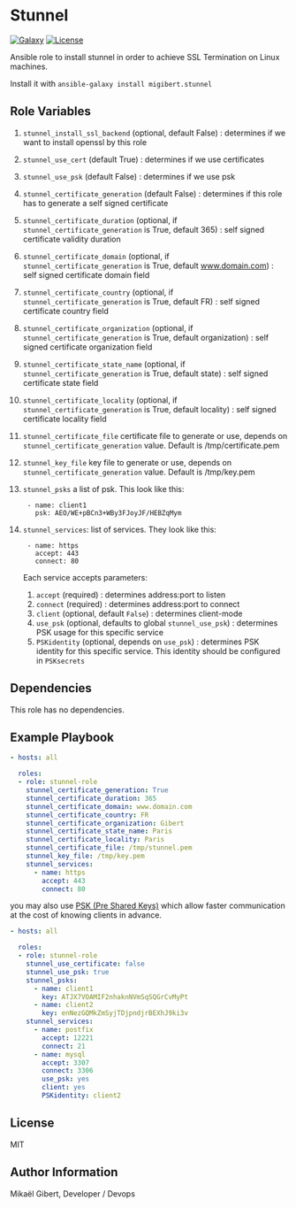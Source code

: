 Stunnel
=========
[![Galaxy](http://img.shields.io/badge/ansible--galaxy-stunnel-blue.svg)](https://galaxy.ansible.com/list#/roles/3502)
[![License](http://img.shields.io/:license-mit-blue.svg)](http://doge.mit-license.org)


Ansible role to install stunnel in order to achieve SSL Termination on Linux machines.

Install it with `ansible-galaxy install migibert.stunnel`


Role Variables
--------------

1. `stunnel_install_ssl_backend` (optional, default False) : determines if we want to install openssl by this role
1. `stunnel_use_cert` (default True) : determines if we use certificates
1. `stunnel_use_psk` (default False) : determines if we use psk
1. `stunnel_certificate_generation` (default False) : determines if this role has to generate a self signed certificate
1. `stunnel_certificate_duration` (optional, if `stunnel_certificate_generation` is True, default 365) : self signed certificate validity duration
1. `stunnel_certificate_domain` (optional, if `stunnel_certificate_generation` is True, default www.domain.com) : self signed certificate domain field
1. `stunnel_certificate_country` (optional, if `stunnel_certificate_generation` is True, default FR) : self signed certificate country field
1. `stunnel_certificate_organization` (optional, if `stunnel_certificate_generation` is True, default organization) : self signed certificate organization field
1. `stunnel_certificate_state_name` (optional, if `stunnel_certificate_generation` is True, default state) : self signed certificate state field
1. `stunnel_certificate_locality` (optional, if `stunnel_certificate_generation` is True, default locality) : self signed certificate locality field
1. `stunnel_certificate_file` certificate file to generate or use, depends on `stunnel_certificate_generation` value. Default is /tmp/certificate.pem
1. `stunnel_key_file` key file to generate or use, depends on `stunnel_certificate_generation` value. Default is /tmp/key.pem
1. `stunnel_psks` a list of psk. This look like this:

        - name: client1
          psk: AEO/WE+pBCn3+WBy3FJoyJF/HEBZqMym

1. `stunnel_services`: list of services.
    They look like this:

        - name: https
          accept: 443
          connect: 80

    Each service accepts parameters:
    1. `accept` (required) : determines address:port to listen
    1. `connect` (required) : determines address:port to connect
    1. `client` (optional, default `False`) : determines client-mode
    1. `use_psk` (optional, defaults to global `stunnel_use_psk`) : determines PSK usage for this specific service
    1. `PSKidentity` (optional, depends on `use_psk`) : determines PSK identity for this specific service. This identity should be configured in `PSKsecrets`

Dependencies
------------

This role has no dependencies.

Example Playbook
----------------

```yaml
- hosts: all

  roles:
  - role: stunnel-role
    stunnel_certificate_generation: True
    stunnel_certificate_duration: 365
    stunnel_certificate_domain: www.domain.com
    stunnel_certificate_country: FR
    stunnel_certificate_organization: Gibert
    stunnel_certificate_state_name: Paris
    stunnel_certificate_locality: Paris
    stunnel_certificate_file: /tmp/stunnel.pem
    stunnel_key_file: /tmp/key.pem
    stunnel_services:
      - name: https
        accept: 443
        connect: 80
```

you may also use [PSK (Pre Shared Keys)](https://www.stunnel.org/auth.html)
which allow faster communication
at the cost of knowing clients in advance.

```yaml
- hosts: all

  roles:
  - role: stunnel-role
    stunnel_use_certificate: false
    stunnel_use_psk: true
    stunnel_psks:
      - name: client1
        key: ATJX7VOAMIF2nhaknNVmSqSQGrCvMyPt
      - name: client2
        key: enNezGQMkZmSyjTDjpndjrBEXhJ9ki3v
    stunnel_services:
      - name: postfix
        accept: 12221
        connect: 21
      - name: mysql
        accept: 3307
        connect: 3306
        use_psk: yes
        client: yes
        PSKidentity: client2
```


License
-------

MIT

Author Information
------------------

Mikaël Gibert, Developer / Devops
